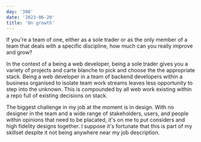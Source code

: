 ```yaml
---
day: '308'
date: '2023-06-20'
title: 'On growth'
---
```


If you're a team of one, either as a sole trader or as the only member of a team that deals with a specific discipline, how much can you really improve and grow?

In the context of a being a web developer, being a sole trader gives you a variety of projects and carte blanche to pick and choose the the appropriate stack. Being a web developer in a team of backend developers within a business organised to isolate team work streams leaves less opportunity to step into the unknown. This is compounded by all web work existing within a repo full of existing decisions on stack.

The biggest challenge in my job at the moment is in design. With no designer in the team and a wide range of stakeholders, users, and people within opinions that need to be placated, it's on me to put considers and high fidelity designs together. I suppose it's fortunate that this is part of my skillset despite it not being anywhere near my job description.
